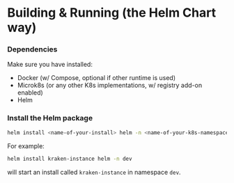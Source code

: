 # Building & Running (the Helm Chart way)

### Dependencies
Make sure you have installed:
- Docker (w/ Compose, optional if other runtime is used)
- Microk8s (or any other K8s implementations, w/ registry add-on enabled)
- Helm

### Install the Helm package
```bash
helm install <name-of-your-install> helm -n <name-of-your-k8s-namespace>
```
For example:
```bash
helm install kraken-instance helm -n dev
```
will start an install called `kraken-instance` in namespace `dev`.